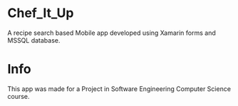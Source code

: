 # Chef_It_Up
A recipe search based Mobile app developed using Xamarin forms and MSSQL database.

# Info
This app was made for a Project in Software Engineering  Computer Science course. 

